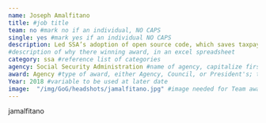 ```yaml
---
name: Joseph Amalfitano
title: #job title
team: no #mark no if an individual, NO CAPS
single: yes #mark yes if an individual NO CAPS
description: Led SSA’s adoption of open source code, which saves taxpayers millions of dollars, reduces duplication, and helps government services work more seamlessly for citizens.
#description of why there winning award, in an excel spreadsheet
category: ssa #reference list of categories
agency: Social Security Administration #name of agency, capitalize first letter of each name
award: Agency #type of award, either Agency, Council, or President's; this is case sensitive so make sure to match the options listed exactly. This section generates the format of the card
Year: 2018 #variable to be used at later date
image:  "/img/GoG/headshots/jamalfitano.jpg" #image needed for Team award (agency seal) and President's award (headshot); leave empty if and individual Agency award
---
```

jamalfitano
